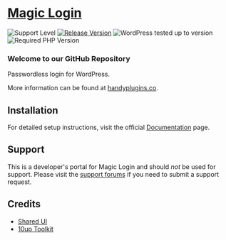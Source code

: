 # [Magic Login](https://wordpress.org/plugins/magic-login/) #

![Support Level](https://img.shields.io/badge/support-active-green.svg) [![Release Version](https://img.shields.io/wordpress/plugin/v/magic-login?label=Release%20Version)](https://github.com/handyplugins/magic-login/releases) ![WordPress tested up to version](https://img.shields.io/wordpress/plugin/tested/magic-login?label=WordPress) ![Required PHP Version](https://img.shields.io/wordpress/plugin/required-php/magic-login?label=PHP)

### Welcome to our GitHub Repository

Passwordless login for WordPress.

More information can be found at [handyplugins.co](https://handyplugins.co/magic-login-pro/).

## Installation ##

For detailed setup instructions, visit the official [Documentation](https://handyplugins.co/magic-login-pro/docs/) page.

## Support ##
This is a developer's portal for Magic Login and should _not_ be used for support. Please visit the [support forums](https://wordpress.org/support/plugin/magic-login/) if you need to submit a support request.

## Credits
* [Shared UI](https://github.com/wpmudev/shared-ui)
* [10up Toolkit](https://github.com/10up/10up-toolkit)